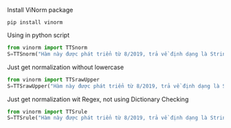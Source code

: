 Install ViNorm package
```
pip install vinorm
```
Using in python script
```python
from vinorm import TTSnorm
S=TTSnorm("Hàm này được phát triển từ 8/2019, trả về định dạng là String đã được chuẩn hóa.")
```

Just get normalization without lowercase
```python
from vinorm import TTSrawUpper
S=TTSrawUpper("Hàm này được phát triển từ 8/2019, trả về định dạng là String đã được chuẩn hóa.")
```

Just get normalization wit Regex, not using Dictionary Checking
```python
from vinorm import TTSrule
S=TTSrule("Hàm này được phát triển từ 8/2019, trả về định dạng là String đã được chuẩn hóa.")
```